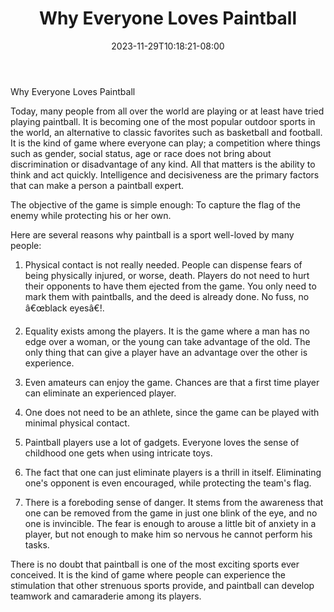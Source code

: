 ﻿---
title: "Why Everyone Loves Paintball"
date: 2023-11-29T10:18:21-08:00
description: "Paint Ball Tips for Web Success"
featured_image: "/images/Paint Ball.jpg"
tags: ["Paint Ball"]
---

Why Everyone Loves Paintball

Today, many people from all over the world are playing or at least have tried playing paintball. It is becoming one of the most popular outdoor sports in the world, an alternative to classic favorites such as basketball and football. It is the kind of game where everyone can play; a competition where things such as gender, social status, age or race does not bring about discrimination or disadvantage of any kind. All that matters is the ability to think and act quickly. Intelligence and decisiveness are the primary factors that can make a person a paintball expert.

The objective of the game is simple enough: To capture the flag of the enemy while protecting his or her own. 

Here are several reasons why paintball is a sport well-loved by many people:

1. Physical contact is not really needed. People can dispense fears of being physically injured, or worse, death. Players do not need to hurt their opponents to have them ejected from the game. You only need to mark them with paintballs, and the deed is already done. No fuss, no â€œblack eyesâ€!.

2. Equality exists among the players. It is the game where a man has no edge over a woman, or the young can take advantage of the old. The only thing that can give a player have an advantage over the other is experience.

3. Even amateurs can enjoy the game. Chances are that a first time player can eliminate an experienced player. 

4. One does not need to be an athlete, since the game can be played with minimal physical contact.

5. Paintball players use a lot of gadgets. Everyone loves the sense of childhood one gets when using intricate toys. 

6. The fact that one can just eliminate players is a thrill in itself. Eliminating one's opponent is even encouraged, while protecting the team's flag.

7. There is a foreboding sense of danger. It stems from the awareness that one can be removed from the game in just one blink of the eye, and no one is invincible. The fear is enough to arouse a little bit of anxiety in a player, but not enough to make him so nervous he cannot perform his tasks.   

There is no doubt that paintball is one of the most exciting sports ever conceived. It is the kind of game where people can experience the stimulation that other strenuous sports provide, and paintball can develop teamwork and camaraderie among its players.



